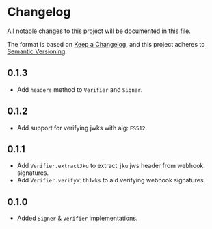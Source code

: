 # Changelog
All notable changes to this project will be documented in this file.

The format is based on [Keep a Changelog](https://keepachangelog.com/en/1.0.0/),
and this project adheres to [Semantic Versioning](https://semver.org/spec/v2.0.0.html).

## 0.1.3
* Add `headers` method to `Verifier` and `Signer`.

## 0.1.2
* Add support for verifying jwks with alg: `ES512`.

## 0.1.1
* Add `Verifier.extractJku` to extract `jku` jws header from webhook signatures.
* Add `Verifier.verifyWithJwks` to aid verifying webhook signatures.

## 0.1.0
* Added `Signer` & `Verifier` implementations.
